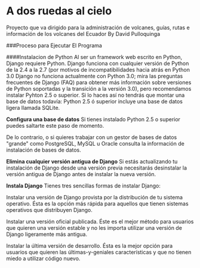 A dos ruedas al cielo
==

Proyecto que va dirigido para la administración de volcanes, guías, rutas e información de los volcanes del Ecuador
By David Pulloquinga


###Proceso para Ejecutar El Programa


####Instalacion de  Python
Al ser un framework web escrito en Python, Django requiere Python. Django funciona con cualquier versión de Python de la 2.4 a la 2.7 (por motivos de incompatibilidades hacia atrás en Python 3.0 Django no funciona actualmente con Python 3.0; mira las preguntas frecuentes de Django (FAQ) para obtener más información sobre versiones de Python soportadas y la transición a la versión 3.0), pero recomendamos instalar Pyhton 2.5 o superior. Si lo haces así no tendrás que montar una base de datos todavía: Python 2.5 ó superior incluye una base de datos ligera llamada SQLite.

**Configura una base de datos**
Si tienes instalado Python 2.5 o superior puedes saltarte este paso de momento.

De lo contrario, o si quieres trabajar con un gestor de bases de datos "grande" como PostgreSQL, MySQL u Oracle consulta la información de instalación de bases de datos.

**Elimina cualquier versión antigua de Django**
Si estás actualizando tu instalación de Django desde una versión previa necesitarás desinstalar la versión antigua de Django antes de instalar la nueva versión.

**Instala Django**
Tienes tres sencillas formas de instalar Django:

Instalar una versión de Django provista por la distribución de tu sistema operativo. Ésta es la opción más rápida para aquellos que tienen sistemas operativos que distribuyen Django.

Instalar una versión oficial publicada. Éste es el mejor método para usuarios que quieren una versión estable y no les importa utilizar una versión de Django ligeramente más antigua.

Instalar la última versión de desarrollo. Ésta es la mejor opción para usuarios que quieren las últimas-y-geniales características y que no tienen miedo a utilizar código nuevo.
